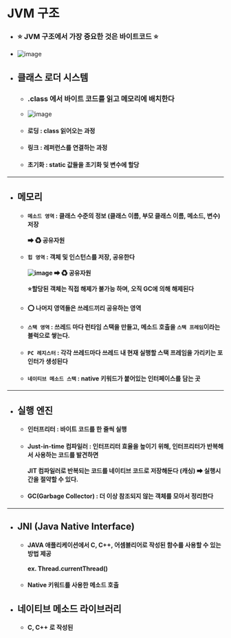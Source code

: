 # JVM 구조
  - ### ⭐ JVM 구조에서 가장 중요한 것은 바이트코드 ⭐
  - ![image](https://user-images.githubusercontent.com/35948339/134531703-b070cd5a-6c6b-430a-b3f7-a63e8625252d.png)
  - ## 클래스 로더 시스템
    - ### .class 에서 바이트 코드를 읽고 메모리에 배치한다
    - ![image](https://user-images.githubusercontent.com/35948339/134541302-5e549989-7fd0-4d01-95fc-c7f2ca565ebc.png)
    - #### 로딩 : class 읽어오는 과정
    - #### 링크 : 레퍼런스를 연결하는 과정
    - #### 초기화 : static 값들을 초기화 및 변수에 할당
  -------
  - ## 메모리
    - #### `메소드 영역` : 클래스 수준의 정보 (클래스 이름, 부모 클래스 이름, 메소드, 변수) 저장 <br><br> ➡ ♻ 공유자원
    - ####  `힙 영역` : 객체 및 인스턴스를 저장, 공유한다 <br><br> ![image](https://user-images.githubusercontent.com/35948339/134553025-a9343719-f3c0-403e-8281-e5bb9fa0f9a3.png) ➡ ♻ 공유자원 <br><br> ⭐할당된 객체는 직접 해제가 불가능 하며, 오직 GC에 의해 해제된다
    - #### ⭕ 나머지 영역들은 쓰레드끼리 공유하는 영역
    - #### `스택 영역` : 쓰레드 마다 런타임 스택을 만들고, 메소드 호출을 `스택 프레임`이라는 블럭으로 쌓는다.
    - #### `PC 레지스터` : 각각 쓰레드마다 쓰레드 내 현재 실행할 스택 프레임을 가리키는 포인터가 생성된다
    - #### `네이티브 메소드 스택` : native 키워드가 붙어있는 인터페이스를 담는 곳
  -------
  - ## 실행 엔진
    - #### 인터프리터 : 바이트 코드를 한 줄씩 실행
    - #### Just-in-time 컴파일러 : 인터프리터 효율을 높이기 위해, 인터프리터가 반복해서 사용하는 코드를 발견하면 <br><br> JIT 컴파일러로 반복되는 코드를 네이티브 코드로 저장해둔다 (캐싱) ➡ 실행시간을 절약할 수 있다.
    - #### GC(Garbage Collector) : 더 이상 참조되지 않는 객체를 모아서 정리한다
  ------
  - ## JNI (Java Native Interface)
    - #### JAVA 애플리케이션에서 C, C++, 어셈블리어로 작성된 함수를 사용할 수 있는 방법 제공 <br><br> ex. Thread.currentThread()
    - #### Native 키워드를 사용한 메소드 호출
  - ## 네이티브 메소드 라이브러리
    - #### C, C++ 로 작성된 
 
